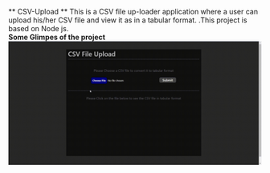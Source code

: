 ** CSV-Upload **
This is a CSV file up-loader application where a user can upload his/her CSV file and view it as in a tabular format. .This project is based on Node js.
<br>
**Some Glimpes of the project**
![alt text](https://github.com/its-roshanojha/CSV-Upload/blob/master/chrome_9Dusm9dqnw.gif?raw=true)

